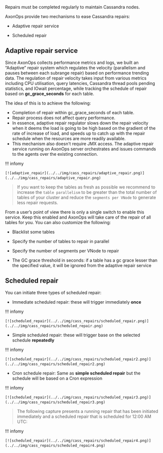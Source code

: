 Repairs must be completed regularly to maintain Cassandra nodes.

AxonOps provide two mechanisms to ease Cassandra repairs:

* Adaptive repair service

* Scheduled repair

## Adaptive repair service

Since AxonOps collects performance metrics and logs, we built an “Adaptive” repair system which regulates the velocity (parallelism and pauses between each subrange repair) based on performance trending data. The regulation of repair velocity takes input from various metrics including CPU utilisation, query latencies, Cassandra thread pools pending statistics, and IOwait percentage, while tracking the schedule of repair based on **gc_grace_seconds** for each table.

The idea of this is to achieve the following:

* Completion of repair within gc_grace_seconds of each table.
* Repair process does not affect query performance.
* In essence, adaptive repair regulator slows down the repair velocity when it deems the load is going to be high based on the gradient of the rate of increase of load, and speeds up to catch up with the repair schedule when the resources are more readily available.
* This mechanism also doesn't require JMX access. The adaptive repair service running on AxonOps server orchestrates and issues commands to the agents over the existing connection.

!!! infomy 

    [![adaptive_repair](../../img/cass_repairs/adaptive_repair.png)](../../img/cass_repairs/adaptive_repair.png)

> If you want to keep the tables as fresh as possible we recommend to increase the `table parallelism` to be greater than the total number of tables of your cluster and reduce the `segments per VNode` to generate less repair requests.

From a user’s point of view there is only a single switch to enable this service. Keep this enabled and AxonOps will take care of the repair of all tables for you. You can also customize the following:

* Blacklist some tables

* Specify the number of tables to repair in parallel

* Specify the number of segments per VNode to repair

* The GC grace threshold in seconds: if a table has a gc grace lesser than the specified value, it will be ignored from the adaptive repair service

## Scheduled repair

You can initiate three types of scheduled repair:

* Immediate scheduled repair: these will trigger immediately **once**

!!! infomy 

    [![scheduled_repair](../../img/cass_repairs/scheduled_repair.png)](../../img/cass_repairs/scheduled_repair.png)


* Simple scheduled repair: these will trigger base on the selected schedule **repeatedly**

!!! infomy 

    [![scheduled_repair](../../img/cass_repairs/scheduled_repair2.png)](../../img/cass_repairs/scheduled_repair2.png)

* Cron schedule repair: Same as **simple scheduled repair** but the schedule will be based on a Cron expression

!!! infomy 

    [![scheduled_repair](../../img/cass_repairs/scheduled_repair3.png)](../../img/cass_repairs/scheduled_repair3.png)

> The following capture presents a running repair that has been initiated immediately and a scheduled repair that is scheduled for 12:00 AM UTC:

!!! infomy 

    [![scheduled_repair](../../img/cass_repairs/scheduled_repair4.png)](../../img/cass_repairs/scheduled_repair4.png)